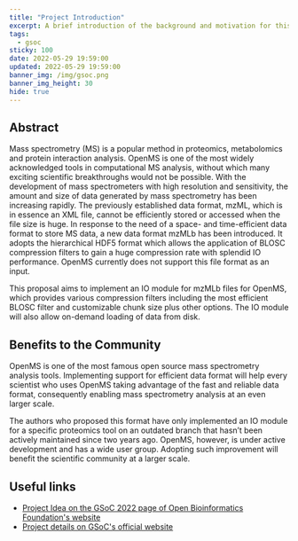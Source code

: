 ```yaml
---
title: "Project Introduction"
excerpt: A brief introduction of the background and motivation for this project.
tags:
  - gsoc
sticky: 100
date: 2022-05-29 19:59:00
updated: 2022-05-29 19:59:00
banner_img: /img/gsoc.png
banner_img_height: 30
hide: true
---
```


## Abstract

Mass spectrometry (MS) is a popular method in proteomics, metabolomics and protein interaction analysis. OpenMS is one of the most widely acknowledged tools in computational MS analysis, without which many exciting scientific breakthroughs would not be possible. With the development of mass spectrometers with high resolution and sensitivity, the amount and size of data generated by mass spectrometry has been increasing rapidly. The previously established data format, mzML, which is in essence an XML file, cannot be efficiently stored or accessed when the file size is huge. In response to the need of a space- and time-efficient data format to store MS data, a new data format mzMLb has been introduced. It adopts the hierarchical HDF5 format which allows the application of BLOSC compression filters to gain a huge compression rate with splendid IO performance. OpenMS currently does not support this file format as an input.

This proposal aims to implement an IO module for mzMLb files for OpenMS, which provides various compression filters including the most efficient BLOSC filter and customizable chunk size plus other options. The IO module will also allow on-demand loading of data from disk.

## Benefits to the Community

OpenMS is one of the most famous open source mass spectrometry analysis tools. Implementing support for efficient data format will help every scientist who uses OpenMS taking advantage of the fast and reliable data format, consequently enabling mass spectrometry analysis at an even larger scale.

The authors who proposed this format have only implemented an IO module for a specific proteomics tool on an outdated branch that hasn’t been actively maintained since two years ago. OpenMS, however, is under active development and has a wide user group. Adopting such improvement will benefit the scientific community at a larger scale.

## Useful links

* [Project Idea on the GSoC 2022 page of Open Bioinformatics Foundation's website](https://www.open-bio.org/events/gsoc/gsoc-project-ideas/#openms-data-format)
* [Project details on GSoC's official website](https://summerofcode.withgoogle.com/programs/2022/projects/XuTQcndE)
